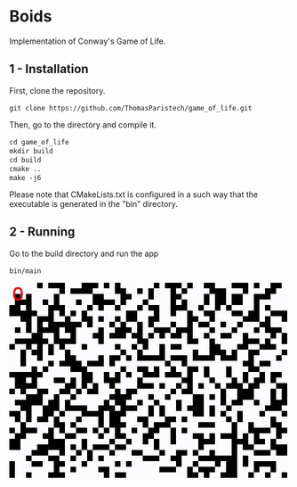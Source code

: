 # Boids

Implementation of Conway's Game of Life.

## 1 - Installation

First, clone the repository.
```
git clone https://github.com/ThomasParistech/game_of_life.git
```
Then, go to the directory and compile it.
```
cd game_of_life
mkdir build
cd build
cmake ..
make -j6
```
Please note that CMakeLists.txt is configured in a such way that the executable is generated in the "bin" directory.

## 2 - Running

Go to the build directory and run the app
```
bin/main
```

![](./game_of_life.gif)

